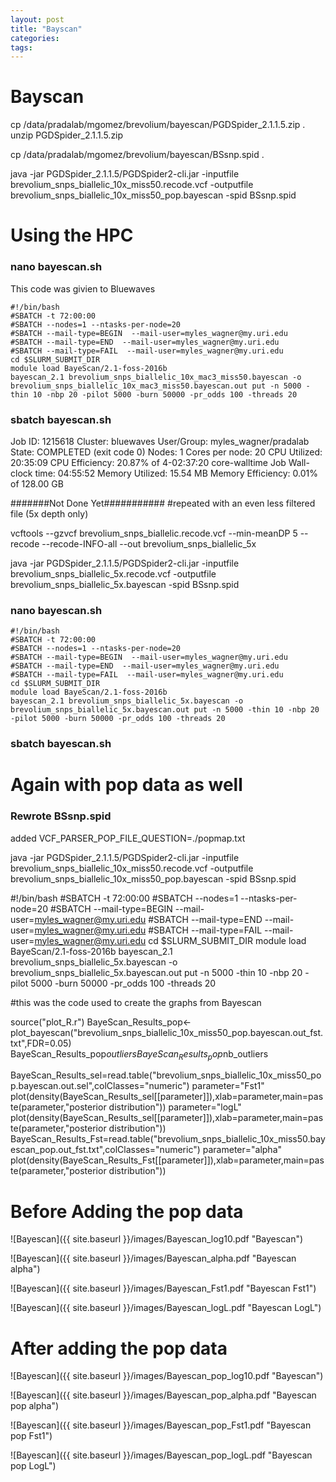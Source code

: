 ```yaml
---
layout: post
title: "Bayscan"
categories: 
tags: 
---
```



# Bayscan

cp /data/pradalab/mgomez/brevolium/bayescan/PGDSpider_2.1.1.5.zip .
unzip PGDSpider_2.1.1.5.zip

cp /data/pradalab/mgomez/brevolium/bayescan/BSsnp.spid .

java -jar PGDSpider_2.1.1.5/PGDSpider2-cli.jar -inputfile brevolium_snps_biallelic_10x_miss50.recode.vcf -outputfile brevolium_snps_biallelic_10x_miss50_pop.bayescan -spid BSsnp.spid


# Using the HPC

### nano bayescan.sh
This code was givien to Bluewaves

```
#!/bin/bash
#SBATCH -t 72:00:00
#SBATCH --nodes=1 --ntasks-per-node=20
#SBATCH --mail-type=BEGIN  --mail-user=myles_wagner@my.uri.edu
#SBATCH --mail-type=END  --mail-user=myles_wagner@my.uri.edu
#SBATCH --mail-type=FAIL  --mail-user=myles_wagner@my.uri.edu
cd $SLURM_SUBMIT_DIR
module load BayeScan/2.1-foss-2016b 
bayescan_2.1 brevolium_snps_biallelic_10x_mac3_miss50.bayescan -o brevolium_snps_biallelic_10x_mac3_miss50.bayescan.out put -n 5000 -thin 10 -nbp 20 -pilot 5000 -burn 50000 -pr_odds 100 -threads 20
```

### sbatch bayescan.sh

Job ID: 1215618
Cluster: bluewaves
User/Group: myles_wagner/pradalab
State: COMPLETED (exit code 0)
Nodes: 1
Cores per node: 20
CPU Utilized: 20:35:09
CPU Efficiency: 20.87% of 4-02:37:20 core-walltime
Job Wall-clock time: 04:55:52
Memory Utilized: 15.54 MB
Memory Efficiency: 0.01% of 128.00 GB



#######Not Done Yet###########
#repeated with an even less filtered file (5x depth only) 

vcftools --gzvcf  brevolium_snps_biallelic.recode.vcf --min-meanDP 5 --recode --recode-INFO-all --out brevolium_snps_biallelic_5x


java -jar PGDSpider_2.1.1.5/PGDSpider2-cli.jar -inputfile brevolium_snps_biallelic_5x.recode.vcf -outputfile brevolium_snps_biallelic_5x.bayescan -spid BSsnp.spid


### nano bayescan.sh
```
#!/bin/bash
#SBATCH -t 72:00:00
#SBATCH --nodes=1 --ntasks-per-node=20
#SBATCH --mail-type=BEGIN  --mail-user=myles_wagner@my.uri.edu
#SBATCH --mail-type=END  --mail-user=myles_wagner@my.uri.edu
#SBATCH --mail-type=FAIL  --mail-user=myles_wagner@my.uri.edu
cd $SLURM_SUBMIT_DIR
module load BayeScan/2.1-foss-2016b 
bayescan_2.1 brevolium_snps_biallelic_5x.bayescan -o brevolium_snps_biallelic_5x.bayescan.out put -n 5000 -thin 10 -nbp 20 -pilot 5000 -burn 50000 -pr_odds 100 -threads 20
```

### sbatch bayescan.sh



# Again with pop data as well

### Rewrote BSsnp.spid

added  VCF_PARSER_POP_FILE_QUESTION=./popmap.txt


java -jar PGDSpider_2.1.1.5/PGDSpider2-cli.jar -inputfile brevolium_snps_biallelic_10x_miss50.recode.vcf -outputfile brevolium_snps_biallelic_10x_miss50_pop.bayescan -spid BSsnp.spid


#!/bin/bash
#SBATCH -t 72:00:00
#SBATCH --nodes=1 --ntasks-per-node=20
#SBATCH --mail-type=BEGIN  --mail-user=myles_wagner@my.uri.edu
#SBATCH --mail-type=END  --mail-user=myles_wagner@my.uri.edu
#SBATCH --mail-type=FAIL  --mail-user=myles_wagner@my.uri.edu
cd $SLURM_SUBMIT_DIR
module load BayeScan/2.1-foss-2016b 
bayescan_2.1 brevolium_snps_biallelic_5x.bayescan -o brevolium_snps_biallelic_5x.bayescan.out put -n 5000 -thin 10 -nbp 20 -pilot 5000 -burn 50000 -pr_odds 100 -threads 20

#this was the code used to create the graphs from Bayescan

source("plot_R.r")
BayeScan_Results_pop<-plot_bayescan("brevolium_snps_biallelic_10x_miss50_pop.bayescan.out_fst.txt",FDR=0.05)
BayeScan_Results_pop$outliers
BayeScan_Results_pop$nb_outliers


BayeScan_Results_sel=read.table("brevolium_snps_biallelic_10x_miss50_pop.bayescan.out.sel",colClasses="numeric")
parameter="Fst1"
plot(density(BayeScan_Results_sel[[parameter]]),xlab=parameter,main=paste(parameter,"posterior distribution"))
parameter="logL"
plot(density(BayeScan_Results_sel[[parameter]]),xlab=parameter,main=paste(parameter,"posterior distribution"))
BayeScan_Results_Fst=read.table("brevolium_snps_biallelic_10x_miss50.bayescan_pop.out_fst.txt",colClasses="numeric")
parameter="alpha"
plot(density(BayeScan_Results_Fst[[parameter]]),xlab=parameter,main=paste(parameter,"posterior distribution"))


# Before Adding the pop data

![Bayescan]({{ site.baseurl }}/images/Bayescan_log10.pdf "Bayescan")


![Bayescan]({{ site.baseurl }}/images/Bayescan_alpha.pdf "Bayescan alpha")


![Bayescan]({{ site.baseurl }}/images/Bayescan_Fst1.pdf "Bayescan Fst1")


![Bayescan]({{ site.baseurl }}/images/Bayescan_logL.pdf "Bayescan LogL")


# After adding the pop data

![Bayescan]({{ site.baseurl }}/images/Bayescan_pop_log10.pdf "Bayescan")


![Bayescan]({{ site.baseurl }}/images/Bayescan_pop_alpha.pdf "Bayescan pop alpha")


![Bayescan]({{ site.baseurl }}/images/Bayescan_pop_Fst1.pdf "Bayescan pop Fst1")


![Bayescan]({{ site.baseurl }}/images/Bayescan_pop_logL.pdf "Bayescan pop LogL")